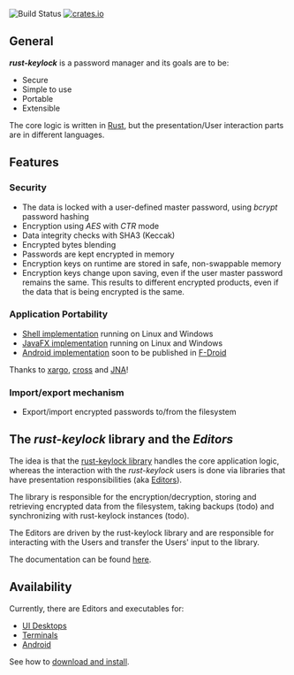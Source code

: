 ![Build Status](https://travis-ci.org/rust-keylock/rust-keylock-lib.svg?branch=master)
[![crates.io](https://img.shields.io/crates/v/rust_keylock.svg)](https://crates.io/crates/rust_keylock)

## General

___rust-keylock___ is a password manager and its goals are to be:

* Secure
* Simple to use
* Portable
* Extensible

The core logic is written in [Rust](https://www.rust-lang.org), but the presentation/User interaction parts are in different languages.

## Features

### Security

 * The data is locked with a user-defined master password, using _bcrypt_ password hashing
 * Encryption using _AES_ with _CTR_ mode
 * Data integrity checks with SHA3 (Keccak)
 * Encrypted bytes blending
 * Passwords are kept encrypted in memory
 * Encryption keys on runtime are stored in safe, non-swappable memory
 * Encryption keys change upon saving, even if the user master password remains the same. This results to different encrypted products, even if the data that is being encrypted is the same.
 
### Application Portability

 * [Shell implementation](https://github.com/rust-keylock/rust-keylock-shell) running on Linux and Windows
 * [JavaFX implementation](https://github.com/rust-keylock/rust-keylock-ui) running on Linux and Windows
 * [Android implementation](https://github.com/rust-keylock/rust-keylock-android) soon to be published in [F-Droid](https://gitlab.com/fdroid/fdroiddata/merge_requests/2141)

Thanks to [xargo](https://github.com/japaric/xargo), [cross](https://github.com/japaric/cross) and [JNA](https://github.com/java-native-access/jna)!
 
### Import/export mechanism

 * Export/import encrypted passwords to/from the filesystem

## The _rust-keylock_ library and the _Editors_

The idea is that the [rust-keylock library](https://github.com/rust-keylock/rust-keylock-lib) handles the core application logic, whereas the interaction with the _rust-keylock_ users is done via libraries that have presentation responsibilities (aka [Editors](https://rust-keylock.github.io/rust-keylock-lib/rust_keylock/trait.Editor.html)).

The library is responsible for the encryption/decryption, storing and retrieving encrypted data from the filesystem, taking backups (todo) and synchronizing with rust-keylock instances (todo).

The Editors are driven by the rust-keylock library and are responsible for interacting with the Users and transfer the Users' input to the library.

The documentation can be found [here](https://rust-keylock.github.io/rust-keylock-lib/rust_keylock/).

## Availability

Currently, there are Editors and executables for:

* [UI Desktops](https://github.com/rust-keylock/rust-keylock-ui)
* [Terminals](https://github.com/rust-keylock/rust-keylock-shell)
* [Android](https://github.com/rust-keylock/rust-keylock-android)

See how to [download and install](https://rust-keylock.github.io/download/rkl/).
